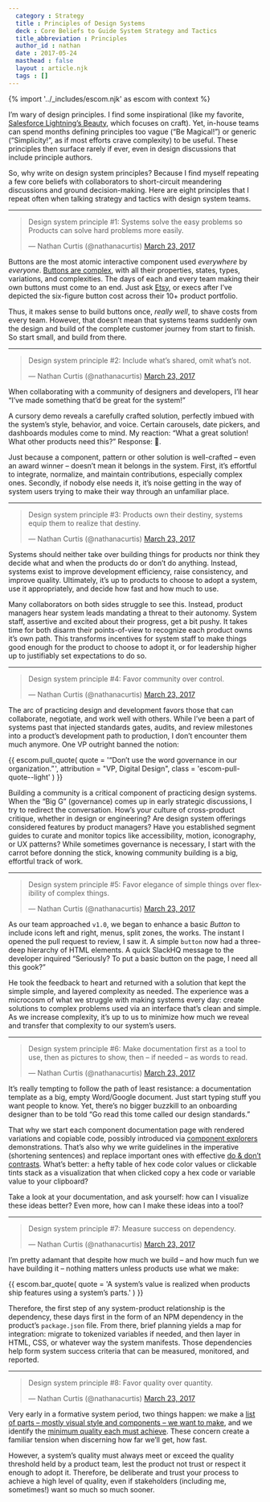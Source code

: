 ```yaml
---
  category : Strategy
  title : Principles of Design Systems
  deck : Core Beliefs to Guide System Strategy and Tactics
  title_abbreviation : Principles
  author_id : nathan
  date : 2017-05-24
  masthead : false
  layout : article.njk
  tags : []
---
```


{% import '../_includes/escom.njk' as escom with context %}

I’m wary of design principles. I find some inspirational (like my favorite, [Salesforce Lightning’s Beauty](https://www.lightningdesignsystem.com/guidelines/overview/), which focuses on craft). Yet, in-house teams can spend months defining principles too vague (“Be Magical!”) or generic (“Simplicity!”, as if most efforts crave complexity) to be useful. These principles then surface rarely if ever, even in design discussions that include principle authors.

So, why write on design system principles? Because I find myself repeating a few core beliefs with collaborators to short-circuit meandering discussions and ground decision-making. Here are eight principles that I repeat often when talking strategy and tactics with design system teams.

---

<blockquote class="twitter-tweet"><p lang="en" dir="ltr">Design system principle #1: Systems solve the easy problems so Products can solve hard problems more easily.</p>&mdash; Nathan Curtis (@nathanacurtis) <a href="https://twitter.com/nathanacurtis/status/844908081935007744?ref_src=twsrc%5Etfw">March 23, 2017</a></blockquote> <script async src="https://platform.twitter.com/widgets.js" charset="utf-8"></script>

Buttons are the most atomic interactive component used _everywhere_ by _everyone_. [Buttons are complex](/articles/buttons-in-design-systems), with all their properties, states, types, variations, and complexities. The days of each and every team making their own buttons must come to an end. Just ask [Etsy](https://medium.com/etsy-design/designed-for-growth-cdc2a01a8a8a#.2vvndtaoz), or execs after I’ve depicted the six-figure button cost across their 10+ product portfolio.

Thus, it makes sense to build buttons once, _really well_, to shave costs from every team. However, that doesn’t mean that systems teams suddenly own the design and build of the complete customer journey from start to finish. So start small, and build from there.

---

<blockquote class="twitter-tweet"><p lang="en" dir="ltr">Design system principle #2: Include what’s shared, omit what’s not.</p>&mdash; Nathan Curtis (@nathanacurtis) <a href="https://twitter.com/nathanacurtis/status/844908229213728773?ref_src=twsrc%5Etfw">March 23, 2017</a></blockquote> <script async src="https://platform.twitter.com/widgets.js" charset="utf-8"></script>

When collaborating with a community of designers and developers, I’ll hear “I’ve made something that’d be great for the system!”

A cursory demo reveals a carefully crafted solution, perfectly imbued with the system’s style, behavior, and voice. Certain carousels, date pickers, and dashboards modules come to mind. My reaction: “What a great solution! What other products need this?” Response: 🤔.

Just because a component, pattern or other solution is well-crafted – even an award winner – doesn’t mean it belongs in the system. First, it’s effortful to integrate, normalize, and maintain contributions, especially complex ones. Secondly, if nobody else needs it, it’s noise getting in the way of system users trying to make their way through an unfamiliar place.

---

<blockquote class="twitter-tweet"><p lang="en" dir="ltr">Design system principle #3: Products own their destiny, systems equip them to realize that destiny.</p>&mdash; Nathan Curtis (@nathanacurtis) <a href="https://twitter.com/nathanacurtis/status/844908342791356418?ref_src=twsrc%5Etfw">March 23, 2017</a></blockquote> <script async src="https://platform.twitter.com/widgets.js" charset="utf-8"></script>

Systems should neither take over building things for products nor think they decide what and when the products do or don’t do anything. Instead, systems exist to improve development efficiency, raise consistency, and improve quality. Ultimately, it’s up to products to choose to adopt a system, use it appropriately, and decide how fast and how much to use.

Many collaborators on both sides struggle to see this. Instead, product managers hear system leads mandating a threat to their autonomy. System staff, assertive and excited about their progress, get a bit pushy. It takes time for both disarm their points-of-view to recognize each product owns it’s own path. This transforms incentives for system staff to make things good enough for the product to choose to adopt it, or for leadership higher up to justifiably set expectations to do so.

---

<blockquote class="twitter-tweet"><p lang="en" dir="ltr">Design system principle #4: Favor community over control.</p>&mdash; Nathan Curtis (@nathanacurtis) <a href="https://twitter.com/nathanacurtis/status/844908413108785153?ref_src=twsrc%5Etfw">March 23, 2017</a></blockquote> <script async src="https://platform.twitter.com/widgets.js" charset="utf-8"></script>

The arc of practicing design and development favors those that can collaborate, negotiate, and work well with others. While I’ve been a part of systems past that injected standards gates, audits, and review milestones into a product’s development path to production, I don’t encounter them much anymore. One VP outright banned the notion:

{{ escom.pull_quote(
    quote = '“Don’t use the word governance in our organization.” ',
    attribution = "VP, Digital Design",
    class = 'escom-pull-quote--light'
) }}

Building a community is a critical component of practicing design systems. When the “Big G” (governance) comes up in early strategic discussions, I try to redirect the conversation. How’s your culture of cross-product critique, whether in design or engineering? Are design system offerings considered features by product managers? Have you established segment guides to curate and monitor topics like accessibility, motion, iconography, or UX patterns? While sometimes governance is necessary, I start with the carrot before donning the stick, knowing community building is a big, effortful track of work.

---

<blockquote class="twitter-tweet"><p lang="en" dir="ltr">Design system principle #5: Favor elegance of simple things over flexibility of complex things.</p>&mdash; Nathan Curtis (@nathanacurtis) <a href="https://twitter.com/nathanacurtis/status/844908723067916290?ref_src=twsrc%5Etfw">March 23, 2017</a></blockquote> <script async src="https://platform.twitter.com/widgets.js" charset="utf-8"></script>

As our team approached `v1.0`, we began to enhance a basic _Button_ to include icons left and right, menus, split zones, the works. The instant I opened the pull request to review, I saw it. A simple `button` now had a three-deep hierarchy of HTML elements. A quick SlackHQ message to the developer inquired “Seriously? To put a basic button on the page, I need all this gook?”

He took the feedback to heart and returned with a solution that kept the simple simple, and layered complexity as needed. The experience was a microcosm of what we struggle with making systems every day: create solutions to complex problems used via an interface that’s clean and simple. As we increase complexity, it’s up to us to minimize how much we reveal and transfer that complexity to our system’s users.

---

<blockquote class="twitter-tweet"><p lang="en" dir="ltr">Design system principle #6: Make documentation first as a tool to use, then as pictures to show, then – if needed – as words to read.</p>&mdash; Nathan Curtis (@nathanacurtis) <a href="https://twitter.com/nathanacurtis/status/844908856488669184?ref_src=twsrc%5Etfw">March 23, 2017</a></blockquote> <script async src="https://platform.twitter.com/widgets.js" charset="utf-8"></script>

It’s really tempting to follow the path of least resistance: a documentation template as a big, empty Word/Google document. Just start typing stuff you want people to know. Yet, there’s no bigger buzzkill to an onboarding designer than to be told “Go read this tome called our design standards.”

That why we start each component documentation page with rendered variations and copiable code, possibly introduced via [component explorers](https://blog.hichroma.com/the-crucial-tool-for-modern-frontend-engineers-fb849b06187a#.mn1np7yzw) demonstrations. That’s also why we write guidelines in the imperative (shortening sentences) and replace important ones with effective [do & don’t contrasts](/articles/design-system-doc-components). What’s better: a hefty table of hex code color values or clickable tints stack as a visualization that when clicked copy a hex code or variable value to your clipboard?

Take a look at your documentation, and ask yourself: how can I visualize these ideas better? Even more, how can I make these ideas into a tool?

---

<blockquote class="twitter-tweet"><p lang="en" dir="ltr">Design system principle #7: Measure success on dependency.</p>&mdash; Nathan Curtis (@nathanacurtis) <a href="https://twitter.com/nathanacurtis/status/844908991453040641?ref_src=twsrc%5Etfw">March 23, 2017</a></blockquote> <script async src="https://platform.twitter.com/widgets.js" charset="utf-8"></script>

I’m pretty adamant that despite how much we build – and how much fun we have building it – nothing matters unless products use what we make:

{{ escom.bar_quote(
      quote = 'A system’s value is realized when products ship features using a system’s parts.'
  ) }}

Therefore, the first step of any system-product relationship is the dependency, these days first in the form of an NPM dependency in the product’s `package.json` file. From there, brief planning yields a map for integration: migrate to tokenized variables if needed, and then layer in HTML, CSS, or whatever way the system manifests. Those dependencies help form system success criteria that can be measured, monitored, and reported.

---

<blockquote class="twitter-tweet"><p lang="en" dir="ltr">Design system principle #8: Favor quality over quantity.</p>&mdash; Nathan Curtis (@nathanacurtis) <a href="https://twitter.com/nathanacurtis/status/844909151327322114?ref_src=twsrc%5Etfw">March 23, 2017</a></blockquote> <script async src="https://platform.twitter.com/widgets.js" charset="utf-8"></script>

Very early in a formative system period, two things happen: we make a [list of parts – mostly visual style and components – we want to make](/articles/picking-parts-products-people), and we identify the [minimum quality each must achieve](/articles/component-qa-in-design-systems). These concern create a familiar tension when discerning how far we’ll get, how fast.

However, a system’s quality must always meet or exceed the quality threshold held by a product team, lest the product not trust or respect it enough to adopt it. Therefore, be deliberate and trust your process to achieve a high level of quality, even if stakeholders (including me, sometimes!) want so much so much sooner.
